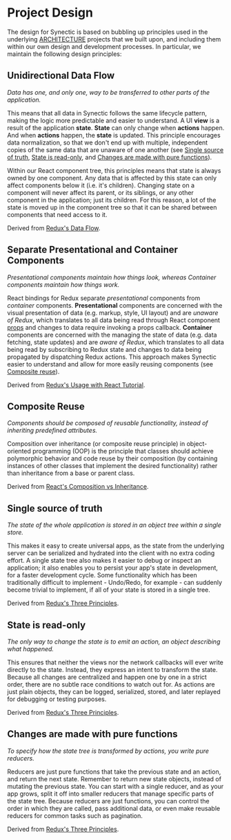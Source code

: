 # Project Design

The design for Synectic is based on bubbling up principles used in the underlying [ARCHITECTURE](ARCHITECTURE.md) projects that we built upon, and including them within our own design and development processes. In particular, we maintain the following design principles:

## Unidirectional Data Flow

_Data has one, and only one, way to be transferred to other parts of the application._

This means that all data in Synectic follows the same lifecycle pattern, making the logic more predictable and easier to understand. A UI **view** is a result of the application **state**. **State** can only change when **actions** happen. And when **actions** happen, the **state** is updated. This principle encourages data normalization, so that we don't end up with multiple, independent copies of the same data that are unaware of one another (see [Single source of truth](#single-source-of-truth), [State is read-only](#state-is-read-only), and [Changes are made with pure functions](#changes-are-made-with-pure-functions)).

Within our React component tree, this principles means that state is always owned by one component. Any data that is affected by this state can only affect components below it (i.e. it's children). Changing state on a component will never affect its parent, or its siblings, or any other component in the application; just its children. For this reason, a lot of the state is moved up in the component tree so that it can be shared between components that need access to it.

Derived from [Redux's Data Flow](https://redux.js.org/basics/data-flow).

## Separate Presentational and Container Components

_Presentational components maintain how things look, whereas Container components maintain how things work._

React bindings for Redux separate _presentational_ components from _container_ components. **Presentational** components are concerned with the visual presentation of data (e.g. markup, style, UI layout) and are _unaware of Redux_, which translates to all data being read through React component [props](https://reactjs.org/docs/components-and-props.html) and changes to data require invoking a props callback. **Container** components are concerned with the managing the state of data (e.g. data fetching, state updates) and are _aware of Redux_, which translates to all data being read by subscribing to Redux state and changes to data being propagated by dispatching Redux actions. This approach makes Synectic easier to understand and allow for more easily reusing components (see [Composite reuse](#composite-reuse)).

Derived from [Redux's Usage with React Tutorial](https://redux.js.org/basics/usage-with-react#presentational-and-container-components).

## Composite Reuse

_Components should be composed of reusable functionality, instead of inheriting predefined attributes._

Composition over inheritance (or composite reuse principle) in object-oriented programming (OOP) is the principle that classes should achieve polymorphic behavior and code reuse by their composition (by containing instances of other classes that implement the desired functionality) rather than inheritance from a base or parent class.

Derived from [React's Composition vs Inheritance](https://reactjs.org/docs/composition-vs-inheritance.html).

## Single source of truth

_The state of the whole application is stored in an object tree within a single store._

This makes it easy to create universal apps, as the state from the underlying server can be serialized and hydrated into the client with no extra coding effort. A single state tree also makes it easier to debug or inspect an application; it also enables you to persist your app's state in development, for a faster development cycle. Some functionality which has been traditionally difficult to implement - Undo/Redo, for example - can suddenly become trivial to implement, if all of your state is stored in a single tree.

Derived from [Redux's Three Principles](https://redux.js.org/introduction/three-principles#single-source-of-truth).

## State is read-only

_The only way to change the state is to emit an action, an object describing what happened._

This ensures that neither the views nor the network callbacks will ever write directly to the state. Instead, they express an intent to transform the state. Because all changes are centralized and happen one by one in a strict order, there are no subtle race conditions to watch out for. As actions are just plain objects, they can be logged, serialized, stored, and later replayed for debugging or testing purposes.

Derived from [Redux's Three Principles](https://redux.js.org/introduction/three-principles#state-is-read-only).

## Changes are made with pure functions

_To specify how the state tree is transformed by actions, you write pure reducers._

Reducers are just pure functions that take the previous state and an action, and return the next state. Remember to return new state objects, instead of mutating the previous state. You can start with a single reducer, and as your app grows, split it off into smaller reducers that manage specific parts of the state tree. Because reducers are just functions, you can control the order in which they are called, pass additional data, or even make reusable reducers for common tasks such as pagination.

Derived from [Redux's Three Principles](https://redux.jss.org/introduction/three-principles#changes-are-made-with-pure-functions).
